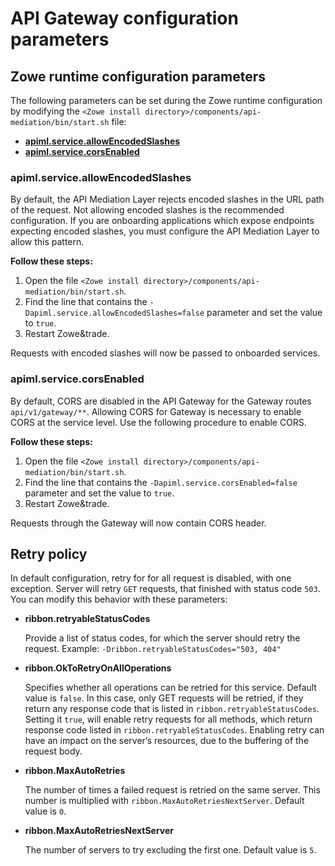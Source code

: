 # API Gateway configuration parameters

## Zowe runtime configuration parameters

The following parameters can be set during the Zowe runtime configuration by modifying the `<Zowe install directory>/components/api-mediation/bin/start.sh` file:

* **[apiml.service.allowEncodedSlashes](apiml.service.allowEncodedSlashes)**
* **[apiml.service.corsEnabled](apiml.service.corsEnabled)**

### apiml.service.allowEncodedSlashes

By default, the API Mediation Layer rejects encoded slashes in the URL path of the request. Not allowing encoded slashes is the recommended configuration. If you are onboarding applications which expose endpoints expecting encoded slashes, you must configure the API Mediation Layer to allow this pattern.
    
**Follow these steps:**
    
1. Open the file `<Zowe install directory>/components/api-mediation/bin/start.sh`.
2. Find the line that contains the `-Dapiml.service.allowEncodedSlashes=false` parameter and set the value to `true`.
3. Restart Zowe&trade. 
    
Requests with encoded slashes will now be passed to onboarded services. 
       
### apiml.service.corsEnabled

By default, CORS are disabled in the API Gateway for the Gateway routes `api/v1/gateway/**`. Allowing CORS for Gateway is necessary to enable CORS at the service level. Use the following procedure to enable CORS.
    
**Follow these steps:**
     
1. Open the file `<Zowe install directory>/components/api-mediation/bin/start.sh`.
2. Find the line that contains the `-Dapiml.service.corsEnabled=false` parameter and set the value to `true`.
3. Restart Zowe&trade.
  
Requests through the Gateway will now contain CORS header. 

## Retry policy

In default configuration, retry for for all request is disabled, with one exception. Server will retry `GET` requests, that finished with status code `503`. You can modify this behavior with these parameters:
* **ribbon.retryableStatusCodes**

    Provide a list of status codes, for which the server should retry the request. Example: `-Dribbon.retryableStatusCodes="503, 404"` 
* **ribbon.OkToRetryOnAllOperations**

     Specifies whether all operations can be retried for this service. Default value is `false`. In this case, only GET requests will be retried, if they return any response code that is listed in `ribbon.retryableStatusCodes`. Setting it `true`, will enable retry requests for all methods, which return response code listed in `ribbon.retryableStatusCodes`. Enabling retry can have an impact on the server’s resources, due to the buffering of the request body.

* **ribbon.MaxAutoRetries**
    
    The number of times a failed request is retried on the same server. This number is multiplied with `ribbon.MaxAutoRetriesNextServer`. Default value is `0`.
    
* **ribbon.MaxAutoRetriesNextServer**
    
    The number of servers to try excluding the first one. Default value is `5`. 
